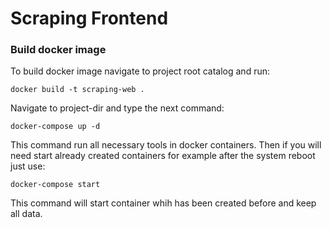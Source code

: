 # Scraping Frontend


### Build docker image
To build docker image navigate to project root catalog and run:
```shell script
docker build -t scraping-web .
```

Navigate to project-dir and type the next command:
```shell script
docker-compose up -d
```
This command run all necessary tools in docker containers.
Then if you will need start already created containers for example after the system reboot just use:

```shell script
docker-compose start
```
This command will start container whih has been created before and keep all data.